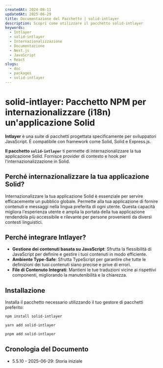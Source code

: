 ```yaml
---
createdAt: 2024-08-11
updatedAt: 2025-06-29
title: Documentazione del Pacchetto | solid-intlayer
description: Scopri come utilizzare il pacchetto solid-intlayer
keywords:
  - Intlayer
  - solid-intlayer
  - Internazionalizzazione
  - Documentazione
  - Next.js
  - JavaScript
  - React
slugs:
  - doc
  - packages
  - solid-intlayer
---
```


# solid-intlayer: Pacchetto NPM per internazionalizzare (i18n) un'applicazione Solid

**Intlayer** è una suite di pacchetti progettata specificamente per sviluppatori JavaScript. È compatibile con framework come Solid, Solid e Express.js.

**Il pacchetto `solid-intlayer`** ti permette di internazionalizzare la tua applicazione Solid. Fornisce provider di contesto e hook per l'internazionalizzazione in Solid.

## Perché internazionalizzare la tua applicazione Solid?

Internazionalizzare la tua applicazione Solid è essenziale per servire efficacemente un pubblico globale. Permette alla tua applicazione di fornire contenuti e messaggi nella lingua preferita di ogni utente. Questa capacità migliora l'esperienza utente e amplia la portata della tua applicazione rendendola più accessibile e rilevante per persone provenienti da diversi contesti linguistici.

## Perché integrare Intlayer?

- **Gestione dei contenuti basata su JavaScript**: Sfrutta la flessibilità di JavaScript per definire e gestire i tuoi contenuti in modo efficiente.
- **Ambiente Type-Safe**: Sfrutta TypeScript per garantire che tutte le definizioni dei tuoi contenuti siano precise e prive di errori.
- **File di Contenuto Integrati**: Mantieni le tue traduzioni vicine ai rispettivi componenti, migliorando la manutenibilità e la chiarezza.

## Installazione

Installa il pacchetto necessario utilizzando il tuo gestore di pacchetti preferito:

```bash packageManager="npm"
npm install solid-intlayer
```

```bash packageManager="yarn"
yarn add solid-intlayer
```

```bash packageManager="pnpm"
pnpm add solid-intlayer
```

## Cronologia del Documento

- 5.5.10 - 2025-06-29: Storia iniziale
